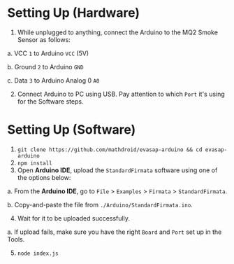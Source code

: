 # Setting Up (Hardware)

1. While unplugged to anything, connect the Arduino to the MQ2 Smoke Sensor as follows:

  a. VCC `1` to Arduino `VCC` (5V)

  b. Ground `2` to Arduino `GND`

  c. Data `3` to Arduino Analog 0 `A0`

2. Connect Arduino to PC using USB. Pay attention to which `Port` it's using for the Software steps.

# Setting Up (Software)

1. `git clone https://github.com/mathdroid/evasap-arduino && cd evasap-arduino`
2. `npm install`
3. Open **Arduino IDE**, upload the `StandardFirmata` software using one of the options below:

  a. From the **Arduino IDE**, go to `File` > `Examples` > `Firmata` > `StandardFirmata`.

  b. Copy-and-paste the file from `./Arduino/StandardFirmata.ino`.

4. Wait for it to be uploaded successfully.

  a. If upload fails, make sure you have the right `Board` and `Port` set up in the Tools.

5. `node index.js`
